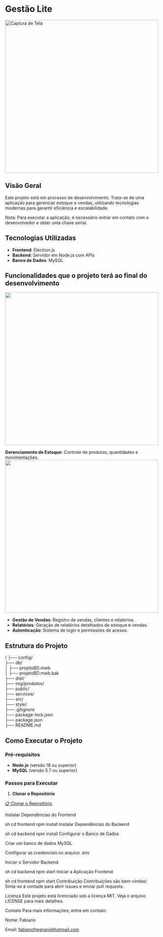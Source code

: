 
# Gestão Lite
<img src="https://github.com/user-attachments/assets/3dc67efb-89f5-446c-abdd-8cb714a2c2bd" alt="Captura de Tela" width="500"/>


## Visão Geral
Este projeto está em processo de desenvolvimento. Trata-se de uma aplicação para gerenciar estoque e vendas, utilizando tecnologias modernas para garantir eficiência e escalabilidade.

Nota: Para executar a aplicação, é necessário entrar em contato com o desenvolvedor e obter uma chave serial.

## Tecnologias Utilizadas
- **Frontend**: Electron.js
- **Backend**: Servidor em Node.js com APIs
- **Banco de Dados**: MySQL

## Funcionalidades que o projeto terá ao final do desenvolvimento

<img src="https://github.com/user-attachments/assets/d2b41ac4-2011-411e-a6dc-1fbd93d590f5" width="500"/>

**Gerenciamento de Estoque**: Controle de produtos, quantidades e movimentações.
 <img src="https://github.com/user-attachments/assets/2fcb59a2-4d28-4816-9e14-eae47201e104" width="500"/>
- **Gestão de Vendas**: Registro de vendas, clientes e relatórios.
- **Relatórios**: Geração de relatórios detalhados de estoque e vendas.
- **Autenticação**: Sistema de login e permissões de acesso.

## Estrutura do Projeto
/
├── config/                  
├── db/                    
│ ├── projetoBD.mwb        
│ ├── projetoBD.mwb.bak     
├── dist/                  
├── img/produtos/           
├── public/                  
├── services/                
├── src/                    
├── style/                  
├── .gitignore              
├── package-lock.json        
├── package.json            
├── README.md               


## Como Executar o Projeto

### Pré-requisitos
- **Node.js** (versão 18 ou superior)
- **MySQL** (versão 5.7 ou superior)

### Passos para Executar
1. **Clonar o Repositório**

[📋 Clonar o Repositório ](https://github.com/fregnani123/aplicativo-desktop-gestao-lite.git)

Instalar Dependências do Frontend

sh
cd frontend
npm install
Instalar Dependências do Backend

sh
cd backend
npm install
Configurar o Banco de Dados

Criar um banco de dados MySQL

Configurar as credenciais no arquivo .env

Iniciar o Servidor Backend

sh
cd backend
npm start
Iniciar a Aplicação Frontend

sh
cd frontend
npm start
Contribuição
Contribuições são bem-vindas! Sinta-se à vontade para abrir issues e enviar pull requests.

Licença
Este projeto está licenciado sob a licença MIT. Veja o arquivo LICENSE para mais detalhes.

Contato
Para mais informações, entre em contato:

Nome: Fabiano

Email: fabianofregnani@hotmail.com

